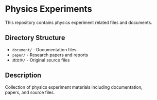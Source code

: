 # Physics Experiments

This repository contains physics experiment related files and documents.

## Directory Structure

- `document/` - Documentation files
- `paper/` - Research papers and reports
- `原文件/` - Original source files

## Description

Collection of physics experiment materials including documentation, papers, and source files.